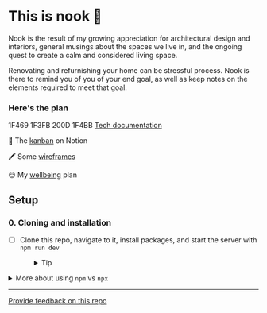 # This is nook :house_with_garden:

Nook is the result of my growing appreciation for architectural design and interiors, general musings about the spaces we live in, and the ongoing quest to create a calm and considered living space.

Renovating and refurnishing your home can be stressful process. Nook is there to remind you of you of your end goal, as well as keep notes on the elements required to meet that goal.

### Here's the plan

1F469 1F3FB 200D 1F4BB [Tech documentation](./documentation/Tech.md)

:memo: The [kanban](https://polydactyl-cabinet-004.notion.site/Kanban-fb51965042f54820adab152606843714) on Notion

:crayon: Some [wireframes](https://www.figma.com/file/zAOciAoSCOpoWAnY4xiOWE/nook?node-id=0%3A1&t=wjFwuYGHtxri8kPb-1)

:relieved: My [wellbeing](./documentation/Wellbeing.md) plan

## Setup

### 0. Cloning and installation
- [ ] Clone this repo, navigate to it, install packages, and start the server with `npm run dev`
  <details style="padding-left: 2em">
    <summary>Tip</summary>

    You may also want to start a new branch
    ```
    cd my-fullstack-collection-scss
    npm i
    git checkout -b <branchname>
    npm run dev
    ```
  </details>

<details>
  <summary>More about using <code>npm</code> vs <code>npx</code></summary>

  - When running knex, run `npm run knex <command>`, e.g. `npm run knex migrate:latest` rather than using `npx`
  - When running webpack, run `npm run webpack <extra commands>`, e.g. `npm run webpack`, rather than using `npx`
</details>

---
[Provide feedback on this repo](https://docs.google.com/forms/d/e/1FAIpQLSfw4FGdWkLwMLlUaNQ8FtP2CTJdGDUv6Xoxrh19zIrJSkvT4Q/viewform?usp=pp_url&entry.1958421517=my-fullstack-collection-scss)
